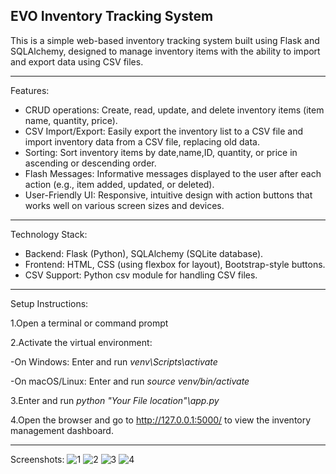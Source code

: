 **EVO Inventory Tracking System**
---
This is a simple web-based inventory tracking system built using Flask and SQLAlchemy, designed to manage inventory items with the ability to import and export data using CSV files.

---

Features:
- CRUD operations: Create, read, update, and delete inventory items (item name, quantity, price).
- CSV Import/Export: Easily export the inventory list to a CSV file and import inventory data from a CSV file, replacing old data.
- Sorting: Sort inventory items by date,name,ID, quantity, or price in ascending or descending order.
- Flash Messages: Informative messages displayed to the user after each action (e.g., item added, updated, or deleted).
- User-Friendly UI: Responsive, intuitive design with action buttons that works well on various screen sizes and devices.
---

Technology Stack:
- Backend: Flask (Python), SQLAlchemy (SQLite database).
- Frontend: HTML, CSS (using flexbox for layout), Bootstrap-style buttons.
- CSV Support: Python csv module for handling CSV files.
---

Setup Instructions:

1.Open a terminal or command prompt

2.Activate the virtual environment:

-On Windows:
Enter and run *venv\Scripts\activate*

-On macOS/Linux:
Enter and run *source venv/bin/activate*

3.Enter and run *python "Your File location"\app.py* 

4.Open the browser and go to http://127.0.0.1:5000/ to view the inventory management dashboard.

---

Screenshots:
![1](https://github.com/user-attachments/assets/06859580-8939-4a93-9d8a-59dc892e67bd)
![2](https://github.com/user-attachments/assets/08ce7214-532c-485d-a373-0aabf64abe5b)
![3](https://github.com/user-attachments/assets/d6e75337-37e6-45d0-8b61-c899de506782)
![4](https://github.com/user-attachments/assets/3019692f-5d03-4a21-be8e-80095ed844b9)



